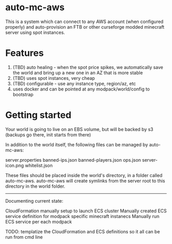 # auto-mc-aws
This is a system which can connect to any AWS account (when configured properly) and auto-provision an FTB or other curseforge modded minecraft server using spot instances.

# Features
1. (TBD) auto healing - when the spot price spikes, we automatically save the world and bring up a new one in an AZ that is more stable
2. (TBD) uses spot instances, very cheap
3. (TBD) configurable - use any instance type, region/az, etc
4. uses docker and can be pointed at any modpack/world/config to bootstrap

# Getting started
Your world is going to live on an EBS volume, but will be backed by s3 (backups go there, init starts from there)

In addition to the world itself, the following files can be managed by auto-mc-aws:

  server.properties
  banned-ips.json
  banned-players.json
  ops.json
  server-icon.png
  whitelist.json

These files should be placed inside the world's directory, in a folder called auto-mc-aws. auto-mc-aws will create symlinks from the server root to this directory in the world folder.

---
Documenting current state:

CloudFormation manually setup to launch ECS cluster
Manually created ECS service definition for modpack specific minecraft instanecs
Manually run ECS service per each modpack

TODO: templatize the CloudFormation and ECS definitions so it all can be run from cmd line
